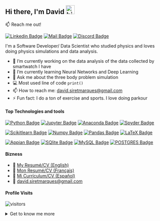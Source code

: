 
<!--
**DavidSiretMarques/DavidSiretMarques** is a ✨ _special_ ✨ repository because its `README.md` (this file) appears on your GitHub profile.

Here are some ideas to get you started:

- 🔭 I’m currently working on ...
- 🌱 I’m currently learning ...
- 👯 I’m looking to collaborate on ...
- 🤔 I’m looking for help with ...
- 💬 Ask me about ...
- 📫 How to reach me: ...
- 😄 Pronouns: ...
- ⚡ Fun fact: ...

<!-- Link to get the color of different technologies for the badges: https://simpleicons.org/ -->

<!--
<div align="center">
<img src="https://raw.githubusercontent.com/DavidSiretMarques/DavidSiretMarques/main/headergitdark.gif#gh-dark-mode-only" align="center" height="325" />
<img src="https://raw.githubusercontent.com/DavidSiretMarques/DavidSiretMarques/main/headergitlight.gif#gh-light-mode-only" align="center" height="325" />
</div>

-->

## Hi there, I'm David <img src="https://user-images.githubusercontent.com/1303154/88677602-1635ba80-d120-11ea-84d8-d263ba5fc3c0.gif" width="28px" alt="hi">


:mailbox: Reach me out!

[![Linkedin Badge](https://img.shields.io/badge/David-Marqués-0e76a8?style=flat&labelColor=0e76a8&logo=linkedin&logoColor=white)](https://www.linkedin.com/in/david-marques-garcia-18ba30138/)
[![Mail Badge](https://img.shields.io/badge/david.siretmarques@gmail.com-EA4335?style=flat&labelColor=EA4335&logo=gmail&logoColor=white)](mailto:david.siretmarques@gmail.com)
[![Discord Badge](https://img.shields.io/badge/Thor-Pedo-7289DA?style=flat&labelColor=7289DA&logo=discord&logoColor=white)](https://discordapp.com/users/396032316935503872)



I'm a Software Developer/ Data Scientist who studied physics and loves doing physics simulations and data analysis.

- 🔭 I’m currently working on the data analysis of the data collected by smartwatch I have
- 🌱 I’m currently learning Neural Networks and Deep Learning
- 💬 Ask me about the three body problem simulation
- 💻 Most used line of code `print()`
- 📫 How to reach me: david.siretmarques@gmail.com
- ⚡ Fun fact: I do a ton of exercise and sports. I love doing parkour


#### Top Technologies and tools

[![Python Badge](https://img.shields.io/badge/-Python-3776AB?style=flat&labelColor=black&logo=python&logoColor=white)](#)
[![Jupyter Badge](https://img.shields.io/badge/-Jupyter-F37626?style=flat&labelColor=black&logo=jupyter&logoColor=white)](#)
[![Anaconda Badge](https://img.shields.io/badge/-Anaconda-44A833?style=flat&labelColor=black&logo=anaconda&logoColor=white)](#) 
[![Spyder Badge](https://img.shields.io/badge/-Spyder-FF0000?style=flat&labelColor=black&logo=spyderide&logoColor=white)](#) 

[![Scikitlearn Badge](https://img.shields.io/badge/Scikit_Learn-F7931E?style=flat&labelColor=black&logo=scikit-learn&logoColor=white)](#)
[![Numpy Badge](https://img.shields.io/badge/-Numpy-013243?style=flat&labelColor=black&logo=numpy&logoColor=white)](#)
[![Pandas Badge](https://img.shields.io/badge/-Pandas-150458?style=flat&labelColor=black&logo=pandas&logoColor=white)](#) 
[![LaTeX Badge](https://img.shields.io/badge/-LaTeX-008080?style=flat&labelColor=black&logo=latex&logoColor=white)](#)


[![Appian Badge](https://img.shields.io/badge/-Appian-2322F0?style=flat&labelColor=black&logo=Appian&logoColor=white)](#) 
[![SQlite Badge](https://img.shields.io/badge/-SQlite-003B57?style=flat&labelColor=black&logo=SQLite&logoColor=white)](#) 
[![MySQL Badge](https://img.shields.io/badge/-MySQL-4479A1?style=flat&labelColor=black&logo=MySQL&logoColor=white)](#) 
[![POSTGRES Badge](https://img.shields.io/badge/-Postgres-4169E1?style=flat&labelColor=black&logo=PostgreSQL&logoColor=white)](#) 


#### Bizness
- :paperclip: [My Resumé/CV (English)](https://github.com/DavidSiretMarques/DavidSiretMarques/blob/main/CV/CV-En-SW.pdf)
- :paperclip: [Mon Resumé/CV (Français)](https://github.com/DavidSiretMarques/DavidSiretMarques/blob/main/CV/CV-Fra-SW.pdf)
- :paperclip: [Mi Currículum/CV (Español)](https://github.com/DavidSiretMarques/DavidSiretMarques/blob/main/CV/CV-Spa-SW.pdf)
- :email: david.siretmarques@gmail.com

#### Profile Visits 

![visitors](https://visitor-badge.glitch.me/badge?page_id=DavidSiretMarques.DavidSiretMarques)

<details>
	<summary>
    	Get to know me more
    </summary>

I enjoy a lot learning new ways to program so I can progress more as a software developer and data scientist. Usually I tend to make small projects to test my new skills.

#### Git hub Stats
[![GitHub stats](https://github-readme-stats.vercel.app/api?username=DavidSiretMarques&hide=contribs,prs&show_icons=true&theme=transparent)](https://github.com/anuraghazra/github-readme-stats)
  
[![Top Langs](https://github-readme-stats.vercel.app/api/top-langs/?username=DavidSiretMarques&layout=compact&theme=transparent)](https://github.com/anuraghazra/github-readme-stats)

</details>


